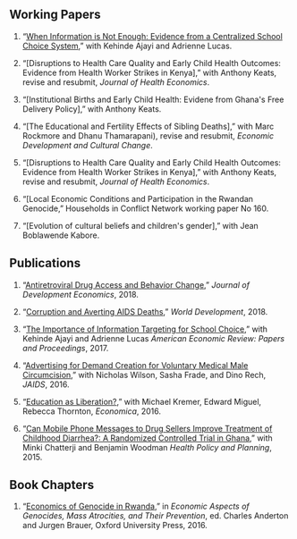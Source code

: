 ## Working Papers

1. “[When Information is Not Enough: Evidence from a Centralized School Choice System](/files/papers/guiide.pdf),” with Kehinde Ajayi and Adrienne Lucas.

2. “[Disruptions to Health Care Quality and Early Child Health Outcomes: Evidence from Health Worker Strikes in Kenya],” with Anthony Keats, revise and resubmit, *Journal of Health Economics*.

3. “[Institutional Births and Early Child Health: Evidene from Ghana's Free Delivery Policy],” with Anthony Keats.

4. “[The Educational and Fertility Effects of Sibling Deaths],” with Marc Rockmore and Dhanu Thamarapani), revise and resubmit, *Economic Development and Cultural Change*.

5. “[Disruptions to Health Care Quality and Early Child Health Outcomes: Evidence from Health Worker Strikes in Kenya],” with Anthony Keats, revise and resubmit, *Journal of Health Economics*.

6. “[Local Economic Conditions and Participation in the Rwandan Genocide,” Households in Conflict Network working paper No 160.

7. “[Evolution of cultural beliefs and children's gender],” with Jean Boblawende Kabore.

## Publications

1. “[Antiretroviral Drug Access and Behavior Change](/files/papers/arv.pdf),” *Journal of Development Economics*, 2018.

2. “[Corruption and Averting AIDS Deaths](/files/papers/corrup.pdf),” *World Development*, 2018.

3. “[The Importance of Information Targeting for School Choice](/files/papers/guiideparents.pdf),” with Kehinde Ajayi and Adrienne Lucas *American Economic Review: Papers and Proceedings*, 2017.

4. “[Advertising for Demand Creation for Voluntary Medical Male Circumcision](/files/papers/jaids.pdf),” with Nicholas Wilson, Sasha Frade, and Dino Rech, *JAIDS*, 2016.

5. “[Education as Liberation?](/files/papers/edaslib.pdf),” with Michael Kremer, Edward Miguel, Rebecca Thornton, *Economica*, 2016.

6. “[Can Mobile Phone Messages to Drug Sellers Improve Treatment of Childhood Diarrhea?: A Randomized Controlled Trial in Ghana](/files/papers/smsghana.pdf),” with Minki Chatterji and Benjamin Woodman *Health Policy and Planning*, 2015.

## Book Chapters

1. “[Economics of Genocide in Rwanda](/files/papers/smsghana.pdf),” in *Economic Aspects of Genocides, Mass Atrocities, and Their Prevention*, ed. Charles Anderton and Jurgen Brauer, Oxford University Press, 2016.

<!--
[![Analytics](https://ga-beacon.appspot.com/UA-78646709-2/starter-academic/readme?pixel)](https://github.com/igrigorik/ga-beacon)
-->
